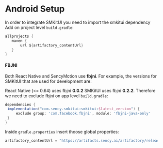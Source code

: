 # Android Setup

In order to integrate SMKitUI you need to import the smkitui dependency
Add on project level `build.gradle`:
 ```groovy
allprojects {
    maven {
        url ${artifactory_contentUrl}
    }
}
```
#### FBJNI

Both React Native and SencyMotion use **fbjni**. For example, the versions for SMKitUI that are used for
development are:

React Native (<= 0.64) uses fbjni **0.0.2**
SMKitUI uses fbjni **0.2.2**.
Therefore we need to exclude fbjni on app level `build.gradle`:
 ```groovy
dependencies {
  implementation("com.sency.smkitui:smkitui:$latest_version") {
      exclude group: 'com.facebook.fbjni', module: 'fbjni-java-only'
  }
}
```

Inside `gradle.properties` insert thoose global properties:
```groovy
artifactory_contentUrl = "https://artifacts.sency.ai/artifactory/release"
```
